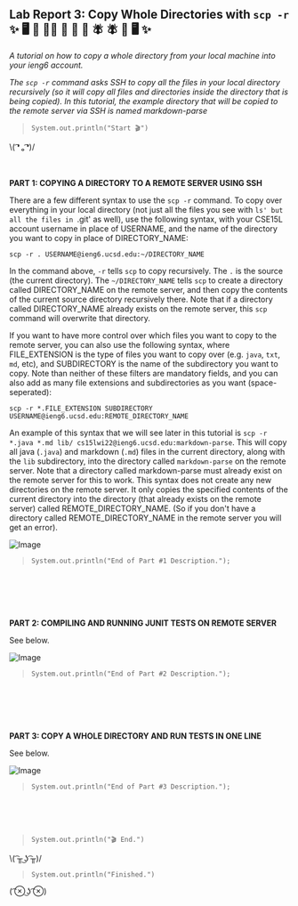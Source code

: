 ## Lab Report 3: Copy Whole Directories with `scp -r` ✨ 🖥 📂 🏃‍♀️ 🏃‍ 🏃‍ 💨 🪰  🪰 📂 🖥 ✨
*A tutorial on how to copy a whole directory from your local machine into your ieng6 account.*   

*The `scp -r` command asks SSH to copy all the files in your local directory recursively (so it will copy all files and directories inside the directory that is being copied). In this tutorial, the example directory that will be copied to the remote server via SSH is named markdown-parse*  
 
>`System.out.println("Start 🎬")`    

\\( ͡❛ ₒ ͡❛)/ <br/><br/><br/>
   
**PART 1: COPYING A DIRECTORY TO A REMOTE SERVER USING SSH**

There are a few different syntax to use the `scp -r` command.  To copy over everything in your local directory (not just all the files you see with `ls' but all the files in `.git' as well), use the following syntax, with your CSE15L account username in place of USERNAME, and the name of the directory you want to copy in place of DIRECTORY_NAME:      
 

`scp -r . USERNAME@ieng6.ucsd.edu:~/DIRECTORY_NAME`   
 
 
In the command above, `-r` tells `scp` to copy recursively. The `.` is the source  (the current directory). The `~/DIRECTORY_NAME` tells `scp` to create a directory called DIRECTORY_NAME on the remote server, and then copy the contents of the current source directory recursively there. Note that if a directory called DIRECTORY_NAME already exists on the remote server, this `scp` command will overwrite that directory.   

If you want to have more control over which files you want to copy to the remote server, you can also use the following syntax, where FILE_EXTENSION is the type of files you want to copy over (e.g. `java`, `txt`, `md`, etc), and SUBDIRECTORY is the name of the subdirectory you want to copy. Note than neither of these filters are mandatory fields, and you can also add as many file extensions and subdirectories as you want (space-seperated):      
 

`scp -r *.FILE_EXTENSION SUBDIRECTORY USERNAME@ieng6.ucsd.edu:REMOTE_DIRECTORY_NAME`   
 
 
An example of this syntax that we will see later in this tutorial is `scp -r *.java *.md lib/ cs15lwi22@ieng6.ucsd.edu:markdown-parse`. This will copy all java (`.java`) and markdown (`.md`) files in the current directory, along with the `lib` subdirectory, into the directory called `markdown-parse` on the remote server. Note that a directory called markdown-parse must already exist on the remote server for this to work. This syntax does not create any new directories on the remote server. It only copies the specified contents of the current directory into the directory (that already exists on the remote server) called REMOTE_DIRECTORY_NAME. (So if you don't have a directory called REMOTE_DIRECTORY_NAME in the remote server you will get an error).    

![Image](https://user-images.githubusercontent.com/79061216/153681078-538a640f-da4a-4634-a169-cd484ea54eeb.png)          
>`System.out.println("End of Part #1 Description.");`  
 
<br/><br/><br/><br/>



**PART 2: COMPILING AND RUNNING JUNIT TESTS ON REMOTE SERVER**

See below.    

![Image](https://user-images.githubusercontent.com/79061216/153681777-22440463-2502-4e0b-90f8-3dff8410b0da.png)          
>`System.out.println("End of Part #2 Description.");`  
 
<br/><br/><br/><br/>



**PART 3: COPY A WHOLE DIRECTORY AND RUN TESTS IN ONE LINE**

See below.    

![Image](https://user-images.githubusercontent.com/79061216/153683898-17eea0fc-b608-4299-84a0-ba28bb1d21c5.png)          
>`System.out.println("End of Part #3 Description.");`  
 
<br/><br/><br/>

 
>`System.out.println("🎬 End.")`    

\\( ͡╥ ͜ʖ ͡╥)/ 

>`System.out.println("Finished.")`

( ͡⊗ ͜ʖ ͡⊗) <br/><br/>

